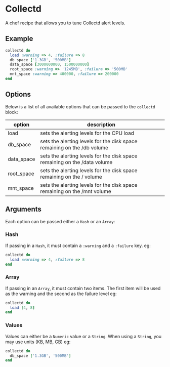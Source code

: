 # Collectd

A chef recipe that allows you to tune Collectd alert levels.

## Example

```ruby
collectd do
  load :warning => 4, :failure => 8
  db_space ['1.3GB', '500MB']
  data_space [3000000000, 1500000000]
  root_space :warning => '1245MB', :failure => '500MB'
  mnt_space :warning => 400000, :failure => 200000
end
```

## Options

Below is a list of all available options that can be passed to the `collectd` block:

| option     | description                                                               |
|------------|---------------------------------------------------------------------------|
| load       | sets the alerting levels for the CPU load                                 |
| db_space   | sets the alerting levels for the disk space remaining on the /db volume   |
| data_space | sets the alerting levels for the disk space remaining on the /data volume |
| root_space | sets the alerting levels for the disk space remaining on the / volume     |
| mnt_space  | sets the alerting levels for the disk space remaining on the /mnt volume  |

## Arguments

Each option can be passed either a `Hash` or an `Array`:

### Hash

If passing in a `Hash`, it must contain a `:warning` and a `:failure` key. eg:

```ruby
collectd do
  load :warning => 4, :failure => 8
end
```

### Array

If passing in an `Array`, it must contain two items. The first item will be used as the warning and the second as the failure level eg:

```ruby
collectd do
  load [4, 8]
end
```

### Values

Values can either be a `Numeric` value or a `String`. When using a `String`, you may use units (KB, MB, GB) eg:

```ruby
collectd do
  db_space ['1.3GB', '500MB']
end
```